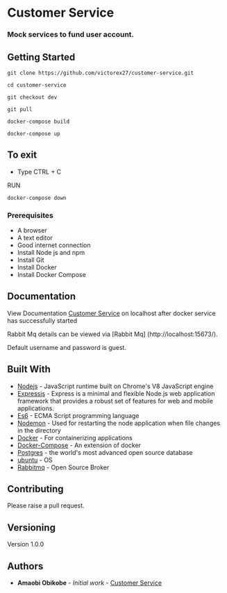 # Customer Service
### Mock services to fund user account.




## Getting Started

```
git clone https://github.com/victorex27/customer-service.git

cd customer-service

git checkout dev

git pull

docker-compose build

docker-compose up

```

## To exit
- Type CTRL + C

RUN
```
docker-compose down
```

### Prerequisites

- A browser
- A text editor
- Good internet connection
- Install Node js and npm
- Install Git
- Install Docker
- Install Docker Compose



## Documentation

View Documentation [Customer Service](http://localhost:7000/api-docs) on localhost after docker service has successfully started

Rabbit Mq details can be viewed via [Rabbit Mq] (http://localhost:15673/).

Default username and password is guest.

## Built With

* [Nodejs](https://nodejs.org/en/) -  JavaScript runtime built on Chrome's V8 JavaScript engine
* [Expressjs](https://expressjs.com/) -  Express is a minimal and flexible Node.js web application framework that provides a robust set of features for web and mobile applications.
* [Es6](https://es6.io/) - ECMA Script programming language
* [Nodemon](https://nodemon.io/) - Used  for restarting the node application when file changes in the directory
* [Docker](https://www.docker.com/) - For containerizing applications
* [Docker-Compose](https://docs.docker.com/compose/install/) - An extension of docker
* [Postgres](https://www.postgresql.org/) - the world's most advanced open source database
* [ubuntu](https://ubuntu.com/) - OS
* [Rabbitmq](https://www.rabbitmq.com/) - Open Source Broker



## Contributing

Please raise a pull request.

## Versioning

Version 1.0.0 

## Authors

* **Amaobi Obikobe** - *Initial work* - [Customer Service](https://github.com/victorex27/customer-service.git)

